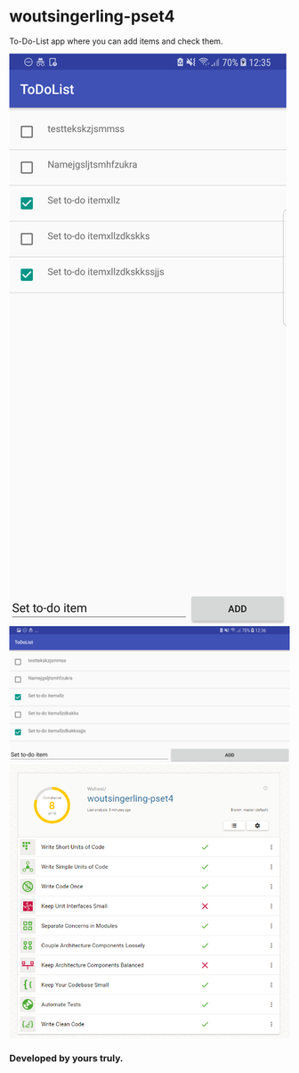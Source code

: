 # woutsingerling-pset4
To-Do-List app where you can add items and check them. 

![portrait](https://github.com/Wohesi/woutsingerling-pset4/blob/master/docs/Screenshot_20171123-123551.png)
![landscape](https://github.com/Wohesi/woutsingerling-pset4/blob/master/docs/Screenshot_20171123-123603.png)
![bettercodehub](https://github.com/Wohesi/woutsingerling-pset4/blob/master/docs/bettercode.png)

### Developed by yours truly.

